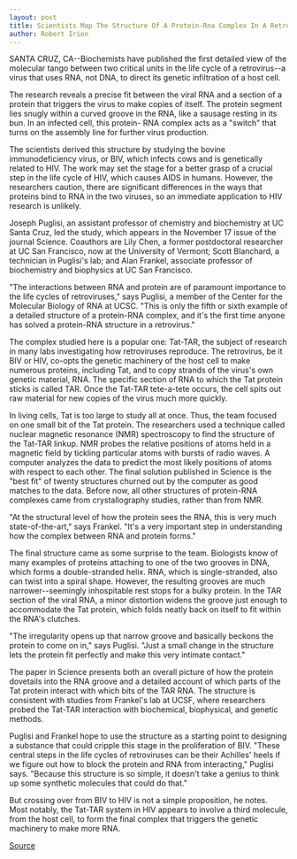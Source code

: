 ```yaml
---
layout: post
title: Scientists Map The Structure Of A Protein-Rna Complex In A Retrovirus
author: Robert Irion
---
```


SANTA CRUZ, CA--Biochemists have published the first detailed  view of the molecular tango between two critical units in the life  cycle of a retrovirus--a virus that uses RNA, not DNA, to direct its  genetic infiltration of a host cell.

The research reveals a precise fit between the viral RNA and a  section of a protein that triggers the virus to make copies of itself.  The protein segment lies snugly within a curved groove in the RNA,  like a sausage resting in its bun. In an infected cell, this protein- RNA complex acts as a "switch" that turns on the assembly line for  further virus production.

The scientists derived this structure by studying the bovine  immunodeficiency virus, or BIV, which infects cows and is  genetically related to HIV. The work may set the stage for a better  grasp of a crucial step in the life cycle of HIV, which causes AIDS in  humans. However, the researchers caution, there are significant  differences in the ways that proteins bind to RNA in the two viruses,  so an immediate application to HIV research is unlikely.

Joseph Puglisi, an assistant professor of chemistry and  biochemistry at UC Santa Cruz, led the study, which appears in the  November 17 issue of the journal Science. Coauthors are Lily Chen, a  former postdoctoral researcher at UC San Francisco, now at the  University of Vermont; Scott Blanchard, a technician in Puglisi's lab;  and Alan Frankel, associate professor of biochemistry and  biophysics at UC San Francisco.

"The interactions between RNA and protein are of paramount  importance to the life cycles of retroviruses," says Puglisi, a  member of the Center for the Molecular Biology of RNA at UCSC.  "This is only the fifth or sixth example of a detailed structure of a  protein-RNA complex, and it's the first time anyone has solved a  protein-RNA structure in a retrovirus."

The complex studied here is a popular one: Tat-TAR, the  subject of research in many labs investigating how retroviruses  reproduce. The retrovirus, be it BIV or HIV, co-opts the genetic  machinery of the host cell to make numerous proteins, including Tat,  and to copy strands of the virus's own genetic material, RNA. The  specific section of RNA to which the Tat protein sticks is called  TAR. Once the Tat-TAR tete-a-tete occurs, the cell spits out raw  material for new copies of the virus much more quickly.

In living cells, Tat is too large to study all at once. Thus, the  team focused on one small bit of the Tat protein. The researchers  used a technique called nuclear magnetic resonance (NMR)  spectroscopy to find the structure of the Tat-TAR linkup. NMR probes  the relative positions of atoms held in a magnetic field by tickling  particular atoms with bursts of radio waves. A computer analyzes  the data to predict the most likely positions of atoms with respect  to each other. The final solution published in Science is the "best  fit" of twenty structures churned out by the computer as good  matches to the data. Before now, all other structures of protein-RNA  complexes came from crystallography studies, rather than from NMR.

"At the structural level of how the protein sees the RNA, this  is very much state-of-the-art," says Frankel. "It's a very important  step in understanding how the complex between RNA and protein  forms."

The final structure came as some surprise to the team.  Biologists know of many examples of proteins attaching to one of  the two grooves in DNA, which forms a double-stranded helix. RNA,  which is single-stranded, also can twist into a spiral shape.  However, the resulting grooves are much narrower--seemingly  inhospitable rest stops for a bulky protein. In the TAR section of the  viral RNA, a minor distortion widens the groove just enough to  accommodate the Tat protein, which folds neatly back on itself to  fit within the RNA's clutches.

"The irregularity opens up that narrow groove and basically  beckons the protein to come on in," says Puglisi. "Just a small  change in the structure lets the protein fit perfectly and make this  very intimate contact."

The paper in Science presents both an overall picture of how  the protein dovetails into the RNA groove and a detailed account of  which parts of the Tat protein interact with which bits of the TAR  RNA. The structure is consistent with studies from Frankel's lab at  UCSF, where researchers probed the Tat-TAR interaction with  biochemical, biophysical, and genetic methods.

Puglisi and Frankel hope to use the structure as a starting  point to designing a substance that could cripple this stage in the  proliferation of BIV. "These central steps in the life cycles of  retroviruses can be their Achilles' heels if we figure out how to  block the protein and RNA from interacting," Puglisi says. "Because  this structure is so simple, it doesn't take a genius to think up some  synthetic molecules that could do that."

But crossing over from BIV to HIV is not a simple proposition,  he notes. Most notably, the Tat-TAR system in HIV appears to involve  a third molecule, from the host cell, to form the final complex that  triggers the genetic machinery to make more RNA.

[Source](http://www1.ucsc.edu/news_events/press_releases/archive/95-96/11-95/111695-Structure_of_protei.html "Permalink to 111695-Structure_of_protei")
